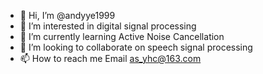 - 👋 Hi, I’m @andyye1999
- 👀 I’m interested in digital signal processing
- 🌱 I’m currently learning Active Noise Cancellation
- 💞️ I’m looking to collaborate on speech signal processing
- 📫 How to reach me  Email as_yhc@163.com

<!---
andyye1999/andyye1999 is a ✨ special ✨ repository because its `README.md` (this file) appears on your GitHub profile.
You can click the Preview link to take a look at your changes.
--->
